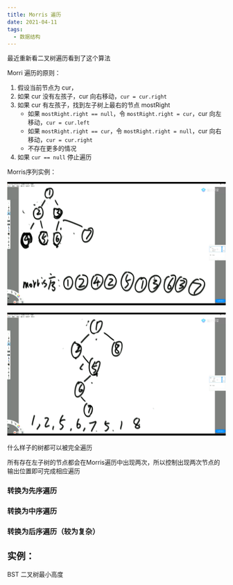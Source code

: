 ```yaml
---
title: Morris 遍历
date: 2021-04-11
tags:
  - 数据结构
--- 
```


最近重新看二叉树遍历看到了这个算法
  
Morri 遍历的原则：
1. 假设当前节点为 cur，
2. 如果 cur 没有左孩子，cur 向右移动，`cur = cur.right`
3. 如果 cur 有左孩子，找到左子树上最右的节点 mostRight
   - 如果 `mostRight.right == null`，令 `mostRight.right = cur`，cur 向左移动，`cur = cur.left`
   - 如果 `mostRight.right == cur`，令 `mostRight.right = null`，cur 向右移动，`cur = cur.right`
   - 不存在更多的情况
4. 如果 `cur == null` 停止遍历

Morris序列实例：

![Morris序列实例：](https://raw.githubusercontent.com/fengwei2002/Pictures_01/master/img/20210410222840-2021-04-10.png)

![20210410223319-2021-04-10](https://raw.githubusercontent.com/fengwei2002/Pictures_01/master/img/20210410223319-2021-04-10.png)

什么样子的树都可以被完全遍历

所有存在左子树的节点都会在Morris遍历中出现两次，所以控制出现两次节点的输出位置即可完成相应遍历

### 转换为先序遍历



### 转换为中序遍历

### 转换为后序遍历（较为复杂）

## 实例：
BST
二叉树最小高度


